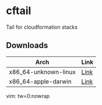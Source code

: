 # cftail

Tail for cloudformation stacks

## Downloads

| Arch                 | Link                                                                                                                                   |
| -------------------- | ----------------------------------------------------------------------------------------                                               |
| x86_64-unknown-linux | [Link](https://gitlab.com/srwalker101/cftail/-/jobs/artifacts/main/raw/target/x86_64-unknown-linux-gnu/release/cftail?job=build_linux) |
| x86_64-apple-darwin | [Link](https://gitlab.com/srwalker101/cftail/-/jobs/artifacts/main/raw/target/x86_64-apple-darwin/release/cftail?job=build_macos) |

vim: tw=0:nowrap
